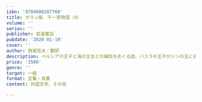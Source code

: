 ```yaml
---
isbn: '9784000287760'
title: ガラン版　千一夜物語（4）
volume: ''
series: ''
publisher: 岩波書店
pubdate: '2020-01-19'
cover: ''
author: 西尾哲夫／翻訳
description: ペルシアの王子と海の王女との縁談をめぐる話、バスラの王子がジンの王に会う話など不思議な物語の数々。
price: '3500'
genre: ''
target: 一般
format: 全集・双書
content: 外国文学、その他

---
```

